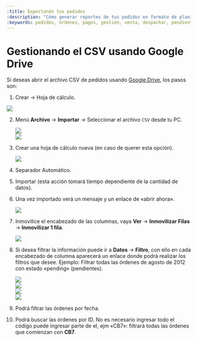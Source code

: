 ```yaml
---
:title: Exportando tus pedidos
:description: "Cómo generar reportes de tus pedidos en formato de planilla de cálculo."
:keywords: pedidos, órdenes, pagos, gestión, venta, despachar, pendiente, cerrada, drive, google, planilla, csv
---
```


# Gestionando el CSV usando Google Drive

Si deseas abrir el archivo CSV de pedidos usando [Google Drive](http://drive.google.com), los pasos son:

1. Crear &rarr; Hoja de cálculo.
<div class="captura">
  <div class="c-contenido">
      <img src="/img/admin/crea_nueva_hoja_calculo.png">
  </div>
</div>

2. Menú **Archivo** &rarr; **Importar** &rarr; Seleccionar el archivo `CSV` desde
   tu PC.
    <div class="captura">
      <div class="c-contenido">
          <img src="/img/admin/importar_csv.png">
      </div>
    </div>
    <div class="captura">
      <div class="c-contenido">
          <img src="/img/admin/subir_archivo.png">
      </div>
    </div>
3. Crear una hoja de cálculo nueva (en caso de querer esta opción).
    <div class="captura">
      <div class="c-contenido">
          <img src="/img/admin/preparando_importacion.png">
      </div>
    </div>
4. Separador Automático.
5. Importar (esta acción tomará tiempo dependiente de la cantidad de datos).
6. Una vez importado verá un mensaje y un enlace de «abrir ahora».
    <div class="captura">
      <div class="c-contenido">
          <img src="/img/admin/csv_importado.png">
      </div>
    </div>
7. Inmovilice el encabezado de las columnas, vaya **Ver** &rarr; **Inmovilizar
   Filas** &rarr; **Inmovilizar 1 fila**.
    <div class="captura">
      <div class="c-contenido">
          <img src="/img/admin/inmovilizar_fila.png">
      </div>
    </div>
8. Si desea filtrar la información puede ir a **Datos** &rarr; **Filtro**, con ello en cada encabezado de columna aparecerá un enlace donde podrá realizar los filtros que desee. Ejemplo: Filtrar todas las órdenes de agosto de 2012 con estado «pending» (pendientes).
    <div class="captura">
      <div class="c-contenido">
          <img src="/img/admin/filtrar_datos.png">
      </div>
    </div>
    <div class="captura">
      <div class="c-contenido">
          <img src="/img/admin/filtrar_x_status.png">
      </div>
    </div>
    <div class="captura">
      <div class="c-contenido">
          <img src="/img/admin/preparando_filtrado.png">
      </div>
    </div>
    <div class="captura">
      <div class="c-contenido">
          <img src="/img/admin/resultado_filtracion.png">
      </div>
    </div>

9. Podrá filtrar las órdenes por fecha.
10. Podrá buscar las órdenes por ID. No es necesario ingresar todo el código puede ingresar parte de el, ejm «CB7»: filtrará todas las órdenes que comienzan con **CB7**.
